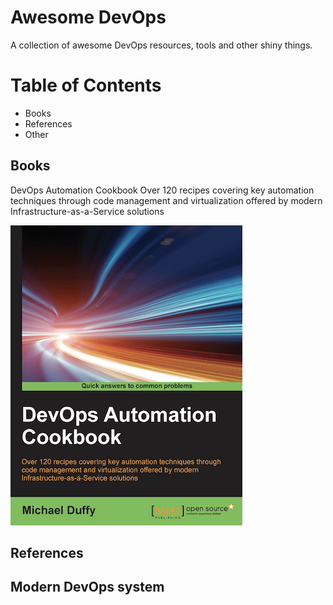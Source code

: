 # Awesome DevOps
A collection of awesome DevOps resources, tools and other shiny things.

Table of Contents
=================
  - Books
  - References
  - Other

## Books
DevOps Automation Cookbook
Over 120 recipes covering key automation techniques through code management and virtualization offered by modern Infrastructure-as-a-Service solutions

![](https://github.com/imzye/awesome-devops/raw/master/pic/DevOps_Automation_Cookbook.png)

## References

## Modern DevOps system

